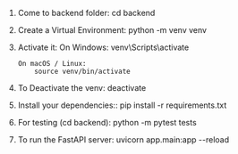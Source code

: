 1.  Come to backend folder:
        cd backend

2.  Create a Virtual Environment:
        python -m venv venv

3.  Activate it: 
        On Windows:
            venv\Scripts\activate

        On macOS / Linux:
            source venv/bin/activate

4.  To Deactivate the venv:
        deactivate

5.  Install your dependencies::
        pip install -r requirements.txt

6.  For testing (cd backend):
        python -m pytest tests




7.  To run the FastAPI server:
        uvicorn app.main:app --reload